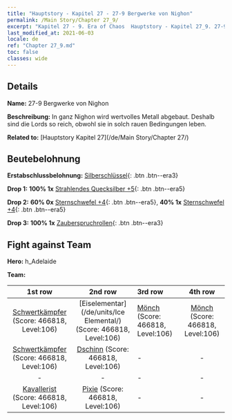 ```yaml
---
title: "Hauptstory - Kapitel 27 - 27-9 Bergwerke von Nighon"
permalink: /Main Story/Chapter 27_9/
excerpt: "Kapitel 27 - 9. Era of Chaos  Hauptstory - Kapitel 27_9. 27-9 Bergwerke von Nighon"
last_modified_at: 2021-06-03
locale: de
ref: "Chapter 27_9.md"
toc: false
classes: wide
---
```


## Details

 **Name:** 27-9 Bergwerke von Nighon

 **Beschreibung:** In ganz Nighon wird wertvolles Metall abgebaut. Deshalb sind die Lords so reich, obwohl sie in solch rauen Bedingungen leben.

 **Related to:** [Hauptstory Kapitel 27](/de/Main Story/Chapter 27/)

## Beutebelohnung

 **Erstabschlussbelohnung:** [Silberschlüssel](/ItemsDE/con_693/){: .btn .btn--era3}

 **Drop 1:** **100% 1x** [Strahlendes Quecksilber +5](/ItemsDE/mat_98/){: .btn .btn--era5}

 **Drop 2:** **60% 0x** [Sternschwefel +4](/ItemsDE/mat_92/){: .btn .btn--era5}, **40% 1x** [Sternschwefel +4](/ItemsDE/mat_92/){: .btn .btn--era5}

 **Drop 3:** **100% 1x** [Zauberspruchrollen](/ItemsDE/con_694/){: .btn .btn--era3}


## Fight against Team
 **Hero:** h_Adelaide

 **Team:**


  | 1st row | 2nd row | 3rd row | 4th row |
  |:----:|:----:|:----|:----:|
  | [Schwertkämpfer](/de/units/Swordsman/) (Score: 466818, Level:106)  | [Eiselementar](/de/units/Ice Elemental/) (Score: 466818, Level:106)  | [Mönch](/de/units/Monk/) (Score: 466818, Level:106)  | [Mönch](/de/units/Monk/) (Score: 466818, Level:106)  |
  | [Schwertkämpfer](/de/units/Swordsman/) (Score: 466818, Level:106)  | [Dschinn](/de/units/Genie/) (Score: 466818, Level:106)  | - | - |
  | - | - | - | - |
  | [Kavallerist](/de/units/Cavalier/) (Score: 466818, Level:106)  | [Pixie](/de/units/Sprite/) (Score: 466818, Level:106)  | - | - |


